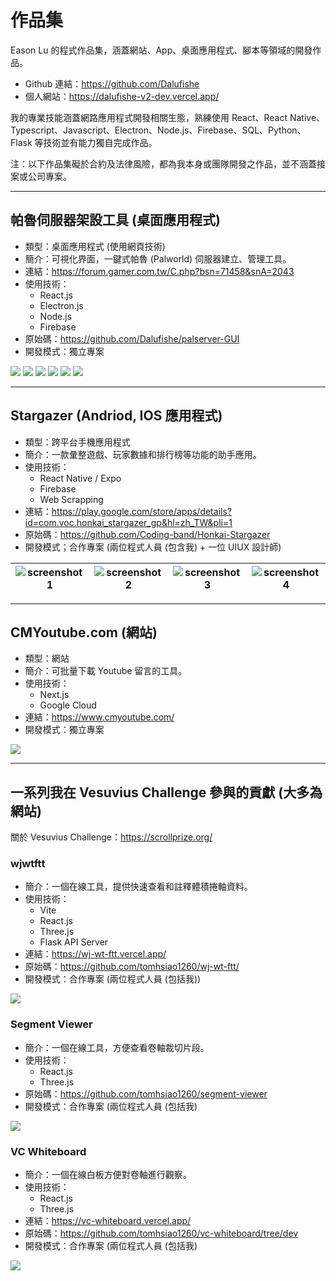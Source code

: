 # 作品集

Eason Lu 的程式作品集，涵蓋網站、App、桌面應用程式、腳本等領域的開發作品。

- Github 連結：https://github.com/Dalufishe
- 個人網站：https://dalufishe-v2-dev.vercel.app/

我的專業技能涵蓋網路應用程式開發相關生態，熟練使用 React、React Native、Typescript、Javascript、Electron、Node.js、Firebase、SQL、Python、Flask 等技術並有能力獨自完成作品。

注：以下作品集礙於合約及法律風險，都為我本身或團隊開發之作品，並不涵蓋接案或公司專案。

--- 

## 帕魯伺服器架設工具 (桌面應用程式)

- 類型：桌面應用程式 (使用網頁技術)
- 簡介：可視化界面，一鍵式帕魯 (Palworld) 伺服器建立、管理工具。
- 連結：https://forum.gamer.com.tw/C.php?bsn=71458&snA=2043
- 使用技術：
  - React.js
  - Electron.js
  - Node.js
  - Firebase
- 原始碼：https://github.com/Dalufishe/palserver-GUI
- 開發模式：獨立專案

![](https://github.com/Dalufishe/palserver-GUI/raw/main/readme/menu.png)
![](https://github.com/Dalufishe/palserver-GUI/raw/main/readme/worldsettings.png)
![](https://github.com/Dalufishe/palserver-GUI/raw/main/readme/playerlist.png)
![](https://github.com/Dalufishe/palserver-GUI/raw/main/readme/playeraction.png)
![](https://github.com/Dalufishe/palserver-GUI/raw/main/readme/onlinemap.png)
![](https://github.com/Dalufishe/palserver-GUI/raw/main/readme/mod.png)

--- 

## Stargazer (Andriod, IOS 應用程式)

- 類型：跨平台手機應用程式
- 簡介：一款彙整遊戲、玩家數據和排行榜等功能的助手應用。
- 使用技術：
  - React Native / Expo
  - Firebase
  - Web Scrapping
- 連結：https://play.google.com/store/apps/details?id=com.voc.honkai_stargazer_gp&hl=zh_TW&pli=1
- 原始碼：https://github.com/Coding-band/Honkai-Stargazer
- 開發模式；合作專案 (兩位程式人員 (包含我) + 一位 UIUX 設計師)

| ![screenshot1](https://github.com/Coding-band/Honkai-Stargazer/raw/cmp_branch/docs/close_beta/1.jpg) | ![screenshot2](https://github.com/Coding-band/Honkai-Stargazer/raw/cmp_branch/docs/close_beta/2.jpg) | ![screenshot3](https://github.com/Coding-band/Honkai-Stargazer/raw/cmp_branch/docs/close_beta/3.jpg) | ![screenshot4](https://github.com/Coding-band/Honkai-Stargazer/raw/cmp_branch/docs/close_beta/4.jpg) |
| ---------------------------------------------------------------------------------------------------- | ---------------------------------------------------------------------------------------------------- | ---------------------------------------------------------------------------------------------------- | ---------------------------------------------------------------------------------------------------- |

--- 

## CMYoutube.com (網站)

- 類型：網站
- 簡介：可批量下載 Youtube 留言的工具。
- 使用技術：
  - Next.js
  - Google Cloud
- 連結：https://www.cmyoutube.com/
- 開發模式：獨立專案

![](https://cdn.discordapp.com/attachments/932268819420950568/1292836614652952658/2024-10-07_211045.png?ex=67052f6c&is=6703ddec&hm=e3d12c07fde6c6875d4bb8bd14b9ce6f59ab2857f5ff504012cfd9552d02fdc3&)

--- 

## 一系列我在 Vesuvius Challenge 參與的貢獻 (大多為網站)

關於 Vesuvius Challenge：https://scrollprize.org/

### wjwtftt

- 簡介：一個在線工具，提供快速查看和註釋體積捲軸資料。
- 使用技術：
  - Vite
  - React.js
  - Three.js
  - Flask API Server
- 連結：https://wj-wt-ftt.vercel.app/
- 原始碼：https://github.com/tomhsiao1260/wj-wt-ftt/
- 開發模式：合作專案 (兩位程式人員 (包括我))

![](https://scrollprize.org/img/progress/202408/web.gif)

### Segment Viewer

- 簡介：一個在線工具，方便查看卷軸裁切片段。
- 使用技術：
  - React.js
  - Three.js
- 原始碼：https://github.com/tomhsiao1260/segment-viewer
- 開發模式：合作專案 (兩位程式人員 (包括我)

![](https://substackcdn.com/image/fetch/w_1456,c_limit,f_webp,q_auto:good,fl_lossy/https%3A%2F%2Fsubstack-post-media.s3.amazonaws.com%2Fpublic%2Fimages%2F56e58854-ba5d-4eb9-92c7-3edf1c93cb6f_600x338.gif)

### VC Whiteboard

- 簡介：一個在線白板方便對卷軸進行觀察。
- 使用技術：
  - React.js
  - Three.js
- 連結：https://vc-whiteboard.vercel.app/
- 原始碼：https://github.com/tomhsiao1260/vc-whiteboard/tree/dev
- 開發模式：合作專案 (兩位程式人員 (包括我)

![](https://substackcdn.com/image/fetch/w_1456,c_limit,f_webp,q_auto:good,fl_lossy/https%3A%2F%2Fsubstack-post-media.s3.amazonaws.com%2Fpublic%2Fimages%2F3a23f461-cfa9-485c-8c0f-a50f7caf6d7d_600x338.gif)
